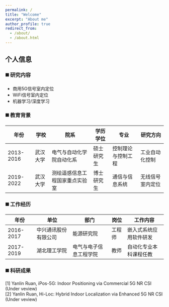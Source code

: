 ```yaml
---
permalink: /
title: "Welcome"
excerpt: "About me"
author_profile: true
redirect_from: 
  - /about/
  - /about.html
---
```


个人信息
------
### ◼️ 研究内容

* 商用5G信号室内定位
* WiFi信号室内定位
* 机器学习/深度学习

### ◼️ 教育背景

|年份|学校|院系|学历学位|专业|研究方向|
|------|------|------|------|------|------|
|2013-2016|武汉大学|电气与自动化学院自动化系|硕士研究生|控制理论与控制工程|工业自动化控制|
|2019-2022|武汉大学|测绘遥感信息工程国家重点实验室|博士研究生|通信与信息系统|无线信号室内定位|

### ◼️ 工作经历

|年份|单位|部门|岗位|工作内容|
|------|------|------|------|------|
|2016-2017|中兴通讯股份有限公司|能源研究院|工程师|嵌入式系统应用软件研发|
|2017-2019|湖北理工学院|电气与电子信息工程学院|教师|自动化专业本科课程任教|

### ◼️ 科研成果

[1] Yanlin Ruan, iPos-5G: Indoor Positioning via Commercial 5G NR CSI (Under veview)  
[2] Yanlin Ruan, Hi-Loc: Hybrid Indoor Localization via Enhanced 5G NR CSI (Under veview)
